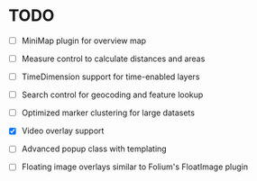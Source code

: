 # TODO

- [ ] MiniMap plugin for overview map
- [ ] Measure control to calculate distances and areas
- [ ] TimeDimension support for time-enabled layers
- [ ] Search control for geocoding and feature lookup
- [ ] Optimized marker clustering for large datasets
- [x] Video overlay support
- [ ] Advanced popup class with templating

- [ ] Floating image overlays similar to Folium's FloatImage plugin
